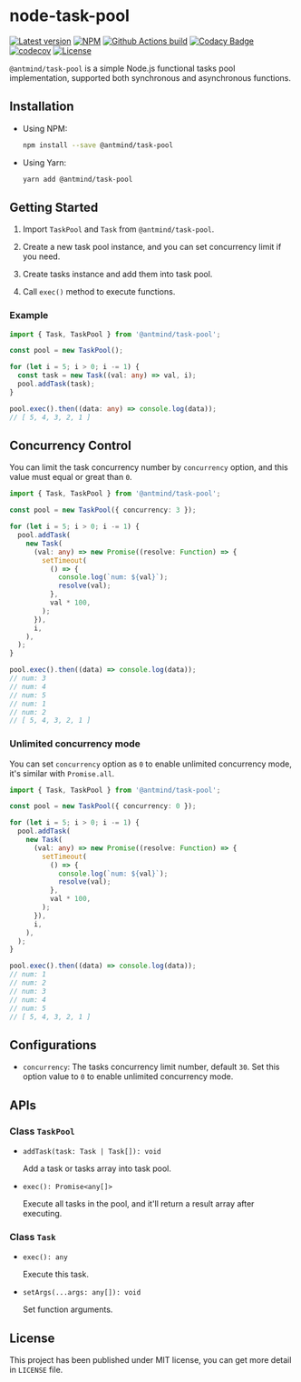# node-task-pool

[![Latest version](https://img.shields.io/github/v/release/ghosind/node-task-pool?include_prereleases)](https://github.com/ghosind/node-task-pool)
[![NPM](https://img.shields.io/npm/v/@antmind/task-pool)](https://www.npmjs.com/package/@antmind/task-pool)
[![Github Actions build](https://img.shields.io/github/workflow/status/ghosind/node-task-pool/Node.js%20CI)](https://github.com/ghosind/node-task-pool)
[![Codacy Badge](https://app.codacy.com/project/badge/Grade/b00f10bfb94641eea45837c973c2f86b)](https://www.codacy.com/gh/ghosind/node-task-pool/dashboard?utm_source=github.com&amp;utm_medium=referral&amp;utm_content=ghosind/node-task-pool&amp;utm_campaign=Badge_Grade)
[![codecov](https://codecov.io/gh/ghosind/node-task-pool/branch/main/graph/badge.svg?token=UZ7SOSC9RH)](https://codecov.io/gh/ghosind/node-task-pool)
[![License](https://img.shields.io/github/license/ghosind/node-task-pool)](https://github.com/ghosind/node-task-pool)

`@antmind/task-pool` is a simple Node.js functional tasks pool implementation, supported both synchronous and asynchronous functions.

## Installation

- Using NPM:

  ```sh
  npm install --save @antmind/task-pool
  ```

- Using Yarn:

  ```sh
  yarn add @antmind/task-pool
  ```

## Getting Started

1. Import `TaskPool` and `Task` from `@antmind/task-pool`.

2. Create a new task pool instance, and you can set concurrency limit if you need.

3. Create tasks instance and add them into task pool.

4. Call `exec()` method to execute functions.

### Example

```ts
import { Task, TaskPool } from '@antmind/task-pool';

const pool = new TaskPool();

for (let i = 5; i > 0; i -= 1) {
  const task = new Task((val: any) => val, i);
  pool.addTask(task);
}

pool.exec().then((data: any) => console.log(data));
// [ 5, 4, 3, 2, 1 ]
```

## Concurrency Control

You can limit the task concurrency number by `concurrency` option, and this value must equal or great than `0`.

```ts
import { Task, TaskPool } from '@antmind/task-pool';

const pool = new TaskPool({ concurrency: 3 });

for (let i = 5; i > 0; i -= 1) {
  pool.addTask(
    new Task(
      (val: any) => new Promise((resolve: Function) => {
        setTimeout(
          () => {
            console.log(`num: ${val}`);
            resolve(val);
          },
          val * 100,
        );
      }),
      i,
    ),
  );
}

pool.exec().then((data) => console.log(data));
// num: 3
// num: 4
// num: 5
// num: 1
// num: 2
// [ 5, 4, 3, 2, 1 ]
```

### Unlimited concurrency mode

You can set `concurrency` option as `0` to enable unlimited concurrency mode, it's similar with `Promise.all`.

```ts
import { Task, TaskPool } from '@antmind/task-pool';

const pool = new TaskPool({ concurrency: 0 });

for (let i = 5; i > 0; i -= 1) {
  pool.addTask(
    new Task(
      (val: any) => new Promise((resolve: Function) => {
        setTimeout(
          () => {
            console.log(`num: ${val}`);
            resolve(val);
          },
          val * 100,
        );
      }),
      i,
    ),
  );
}

pool.exec().then((data) => console.log(data));
// num: 1
// num: 2
// num: 3
// num: 4
// num: 5
// [ 5, 4, 3, 2, 1 ]
```

## Configurations

- `concurrency`: The tasks concurrency limit number, default `30`. Set this option value to `0` to enable unlimited concurrency mode.

## APIs

### Class `TaskPool`

- `addTask(task: Task | Task[]): void`

  Add a task or tasks array into task pool.

- `exec(): Promise<any[]>`

  Execute all tasks in the pool, and it'll return a result array after executing.

### Class `Task`

- `exec(): any`

  Execute this task.

- `setArgs(...args: any[]): void`

  Set function arguments.

## License

This project has been published under MIT license, you can get more detail in `LICENSE` file.

